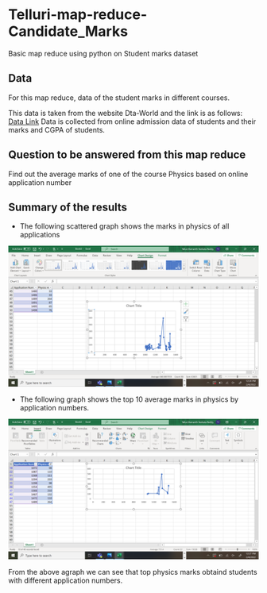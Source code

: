 # Telluri-map-reduce-Candidate_Marks
Basic map reduce using python on Student marks dataset
## Data
For this map reduce, data of the student marks in different courses.

This data is taken from the website Dta-World and the link is as follows:   [Data Link](https://data.world/asadrizvi/online-admission-data)
Data is collected from online admission data of students and their marks and CGPA of students.
## Question to be answered from this map reduce
Find out the average marks of one of the course Physics based on online application number

## Summary of the results
* The following scattered graph shows the marks in physics of all applications

![Marks obtained by students in physics](marks.png)

*   The following  graph shows the top 10 average marks in physics by application numbers.

![Top 10 student marks](top10.png)

 From the above agraph we can see that top physics marks obtaind students with different application numbers.
